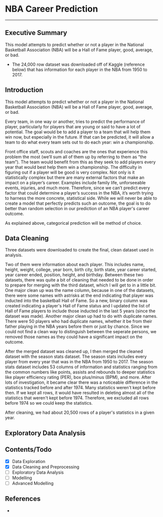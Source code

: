 # NBA Career Prediction
------------------------
## Executive Summary

This model attempts to predict whether or not a player in the National Basketball Association (NBA) will be a Hall of Fame player, good, average, or bad.
- The 24,000 row dataset was downloaded off of Kaggle (reference below) that has information for each player in the NBA from 1950 to 2017.

## Introduction

This model attempts to predict whether or not a player in the National Basketball Association (NBA) will be a Hall of Fame player, good, average, or bad.

Every team, in one way or another, tries to predict the performance of player, particularly for players that are young or said to have a lot of potential. The goal would be to add a player to a team that will help them win now, but especially in the future. If that can be predicted, it will allow a team to do what every team sets out to do each year: win a championship.

Front office staff, scouts and coaches are the ones that experience this problem the most (we’ll sum all of them up by referring to them as “the team”). The team would benefit from this as they seek to add players every year that would best help them win a championship. The difficulty in figuring out if a player will be good is very complex. Not only is it statistically complex but there are many external factors that make an impact on a player’s career. Examples include family life, unforseeable events, injuries, and much more. Therefore, since we can’t predict every factor that could determine a player’s success in the NBA, it’s worth trying to harness the more concrete, statistical side. While we will never be able to create a model that perfectly predicts such an outcome, the goal is to do better than random selection in our prediction of an NBA player's career outcome.

As explained above, categorical prediction will be method of choice. 

## Data Cleaning

Three datasets were downloaded to create the final, clean dataset used in analysis. 

Two of them were information about each player. This includes name, height, weight, college, year born, birth city, birth state, year career started, year career ended, position, height, and birthday. Between these two datasets, there was quite a bit of cleaning that needed to be done in order to prepare for merging with the third dataset, which I will get to in a little bit. One major clean up was the name column, because in one of the datasets, there were some names with astrisks at the end indicating that player was inducted into the basketball Hall of Fame. So a new, binary column was created indicating a player's Hall of Fame status and I updated the list of Hall of Fame players to include those inducted in the last 5 years (since the dataset was made). Another major clean up had to do with duplicate names. There were 50 players who had duplicate names, whether it be from their father playing in the NBA years before them or just by chance. Since we could not find a clean way to distinguish between the seperate persons, we removed those names as they could have a significant impact on the outcome.

After the merged dataset was cleaned up, I then merged the cleaned dataset with the season stats dataset. The season stats includes every player from every year that was in the NBA from 1950 to 2017. The season stats dataset includes 53 columns of information and statistics ranging from the common numbers like points, assists and rebounds to deeper statistics like player efficiency rating (PER), box plus/minus (BPM), and more. After lots of investigation, it became clear there was a noticeable difference in the statistics tracked before and after 1974. Many statistics weren't kept before then. If we kept all rows, it would have resulted in deleting almost all of the statistics that weren't kept before 1974. Therefore, we excluded all rows before 1974 so we could keep the statistics.

After cleaning, we had about 20,500 rows of a player's statistics in a given year.

## Exploratory Data Analysis

## Contents/Todo

- [X] Data Exploration
- [X] Data Cleaning and Preprocessing
- [ ] Exploratory Data Analysis
- [ ] Modelling
- [ ] Advanced Modelling

## References

- 
